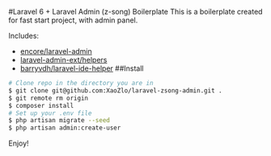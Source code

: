 #Laravel 6 + Laravel Admin (z-song) Boilerplate
This is a boilerplate created for fast start project, with admin panel.

Includes:
* [encore/laravel-admin](https://github.com/z-song/laravel-admin)
* [laravel-admin-ext/helpers](https://github.com/laravel-admin-extensions/helpers)
* [barryvdh/laravel-ide-helper](https://github.com/barryvdh/laravel-ide-helper)
##Install
```bash
# Clone repo in the directory you are in
$ git clone git@github.com:XaoZlo/laravel-zsong-admin.git .
$ git remote rm origin
$ composer install
# Set up your .env file
$ php artisan migrate --seed
$ php artisan admin:create-user
```
Enjoy!

